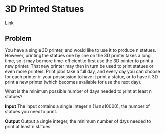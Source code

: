 # 3D Printed Statues <!-- omit in toc -->

[Link](https://open.kattis.com/problems/3dprinter)

## Problem

You have a single 3D printer, and would like to use it to produce n statues. However, printing the statues one by one on the 3D printer takes a long time, so it may be more time-efficient to first use the 3D printer to print a new printer. That new printer may then in turn be used to print statues or even more printers. Print jobs take a full day, and every day you can choose for each printer in your possession to have it print a statue, or to have it 3D print a new printer (which becomes available for use the next day).

What is the minimum possible number of days needed to print at least n statues?

**Input**
The input contains a single integer n (1≤n≤10000), the number of statues you need to print.

**Output**
Output a single integer, the minimum number of days needed to print at least n statues.
